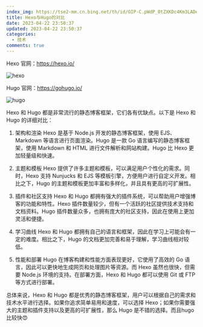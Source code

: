 ```yaml
---
index_img: https://tse2-mm.cn.bing.net/th/id/OIP-C.pWdP_0tZXKDc4Km3LADeqwHaEo?pid=ImgDet&rs=1
title: Hexo与Hugo的对比
date: 2023-04-22 23:50:37
updated: 2023-04-22 23:50:37
categories:
  - 技术
comments: true
---
```

Hexo 官网：https://hexo.io/

![hexo](https://tse2-mm.cn.bing.net/th/id/OIP-C.pWdP_0tZXKDc4Km3LADeqwHaEo?pid=ImgDet&rs=1 "hexo")



Hugo 官网：https://gohugo.io/

![hugo](https://skyao.io/learning-hugo/docs/introduction/images/hugo-logo.png "hugo")

Hexo 和 Hugo 都是非常流行的静态博客框架，它们各有优缺点。以下是 Hexo 和 Hugo 的详细对比：

1. 架构和渲染
Hexo 是基于 Node.js 开发的静态博客框架，使用 EJS、Markdown 等语言进行页面渲染。Hugo 是一款 Go 语言编写的静态博客框架，使用 Markdown 和 HTML 进行文件解析和网站构建。Hugo 比 Hexo 更加轻量级和快速。

2. 主题和模板
Hexo 提供了许多主题和模板，可以满足用户个性化的需求。同时，Hexo 支持 Nunjucks 和 EJS 等模板引擎，方便用户进行自定义开发。相比之下，Hugo 的主题和模板更加丰富和多样化，并且具有更高的可扩展性。

3. 插件和社区支持
Hexo 和 Hugo 都拥有强大的插件系统，可以帮助用户增强博客的功能和特性。Hexo 插件数量较少，但有一个活跃的社区提供技术支持和文档资料。Hugo 插件数量众多，也拥有庞大的社区支持，因此在使用上更加灵活和便捷。

4. 学习曲线
Hexo 和 Hugo 都拥有自己的语言和框架，因此在学习上可能会有一定的难度。相比之下，Hugo 的文档更加完善和易于理解，学习曲线相对较低。

5. 性能和部署
Hugo 在博客构建和性能方面表现更好，它使用了高效的 Go 语言，因此可以更快地生成网页和处理图片等资源。而 Hexo 虽然也很快，但需要 Node.js 环境的支持。在部署方面，Hexo 和 Hugo 都可以使用 Git 或 FTP 等方式进行部署。

总体来说，Hexo 和 Hugo 都是优秀的静态博客框架，用户可以根据自己的需求和技术水平进行选择。如果你追求简单易用和速度，可以选择 Hexo；如果你需要强大的主题和插件支持以及更高的可扩展性，那么 Hugo 是不错的选择。而且hugo比较快😍